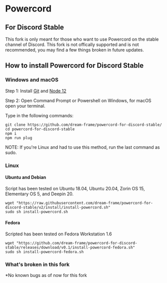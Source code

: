 # Powercord
## For Discord Stable
This fork is only meant for those who want to use Powercord on the stable channel of Discord. This fork is not offically supported and is not recommended, you may find a few things broken in future updates.
## How to install Powercord for Discord Stable
### Windows and macOS
Step 1: Install [Git](https://git-scm.com/downloads) and [Node 12](https://nodejs.org/en/download/current/)

Step 2: Open Command Prompt or Powershell on Windows, for macOS open your terminal.

Type in the following commands:
```
git clone https://github.com/dream-frame/powercord-for-discord-stable/
cd powercord-for-discord-stable
npm i
npm run plug
```
NOTE: If you're Linux and had to use this method, run the last command as sudo.

### Linux
#### Ubuntu and Debian
Script has been tested on Ubuntu 18.04, Ubuntu 20.04, Zorin OS 15, Elementary OS 5, and Deepin 20.
```
wget "https://raw.githubusercontent.com/dream-frame/powercord-for-discord-stable/v2/install/install-powercord.sh"
sudo sh install-powercord.sh
```
#### Fedora
Scripted has been tested on Fedora Workstation 1.6
```
wget "https://github.com/dream-frame/powercord-for-discord-stable/releases/download/v0.1/install-powercord-fedora.sh"
sudo sh install-powercord-fedora.sh
```

### What's broken in this fork
*No known bugs as of now for this fork
